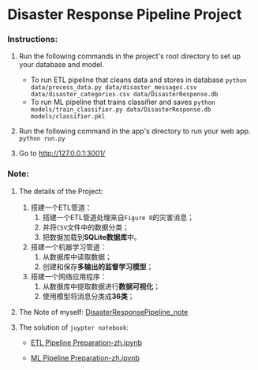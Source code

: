 # Disaster Response Pipeline Project

### Instructions:
1. Run the following commands in the project's root directory to set up your database and model.

    - To run ETL pipeline that cleans data and stores in database
        `python data/process_data.py data/disaster_messages.csv data/disaster_categories.csv data/DisasterResponse.db`
    - To run ML pipeline that trains classifier and saves
        `python models/train_classifier.py data/DisasterResponse.db models/classifier.pkl`

2. Run the following command in the app's directory to run your web app.
    `python run.py`

3. Go to http://127.0.0.1:3001/

### Note:
1. The details of the Project:
    1. 搭建一个ETL管道：
        1. 搭建一个ETL管道处理来自`Figure 8`的灾害消息；
        2. 并将`CSV`文件中的数据分类；
        3. 把数据加载到**SQLite数据库**中。
    2. 搭建一个机器学习管道：
        1. 从数据库中读取数据；
        2. 创建和保存**多输出的监督学习模型**；
    3. 搭建一个网络应用程序：
        1. 从数据库中提取数据进行**数据可视化**；
        2. 使用模型将消息分类成**36类**；

2. The Note of myself:
[DisasterResponsePipeline_note](https://github.com/soufal/Udacity_DisasterResponsePipeline/blob/master/DisasterResponsePipeline_note.md)

3. The solution of `juypter notebook`:
    - [ETL Pipeline Preparation-zh.ipynb](https://github.com/soufal/Udacity_DisasterResponsePipeline/blob/master/jupyter_files/ETL%20Pipeline%20Preparation-zh.ipynb)    

    - [ML Pipeline Preparation-zh.ipynb](https://github.com/soufal/Udacity_DisasterResponsePipeline/blob/master/jupyter_files/ML%20Pipeline%20Preparation-zh.ipynb)
